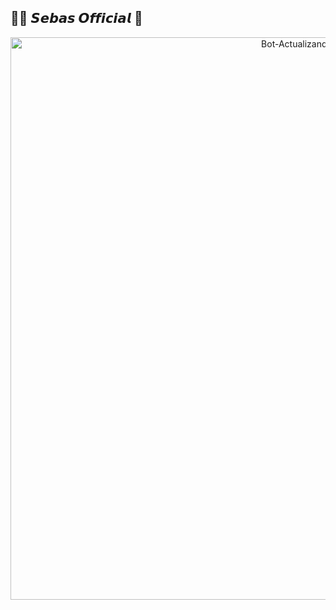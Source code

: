 
## 🥷🏼 𝙎𝙚𝙗𝙖𝙨 𝙊𝙛𝙛𝙞𝙘𝙞𝙖𝙡 🔰
<p align="center">
<img src="https://besthqwallpapers.com/Uploads/5-12-2020/148703/thumb2-ultra-instinct-goku-4k-blue-fire-flames-dbs-portrait.jpg" alt="Bot-Actualizando" width="900"/>
</p>
